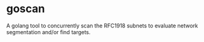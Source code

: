 # goscan
A golang tool to concurrently scan the RFC1918 subnets to evaluate network segmentation and/or find targets.
